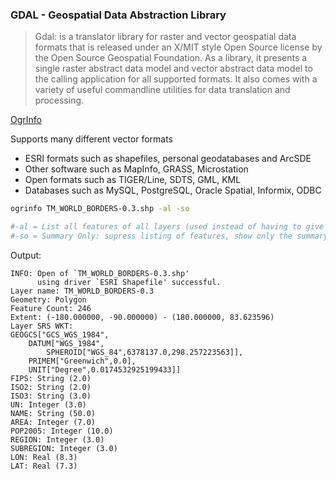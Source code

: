 ### GDAL - Geospatial Data Abstraction Library

> Gdal: is a translator library for raster and vector geospatial data formats that is released under an X/MIT style Open Source license by the Open Source Geospatial Foundation. As a library, it presents a single raster abstract data model and vector abstract data model to the calling application for all supported formats. It also comes with a variety of useful commandline utilities for data translation and processing. 

[OgrInfo](http://www.gdal.org/ogrinfo.html)

Supports many different vector formats
- ESRI formats such as shapefiles, personal geodatabases and ArcSDE
- Other software such as MapInfo, GRASS, Microstation
- Open formats such as TIGER/Line, SDTS, GML, KML
- Databases such as MySQL, PostgreSQL, Oracle Spatial, Informix, ODBC

```bash
ogrinfo TM_WORLD_BORDERS-0.3.shp -al -so 

#-al = List all features of all layers (used instead of having to give layer names as arguments).
#-so = Summary Only: supress listing of features, show only the summary information like projection, schema, feature count and extents.
```

Output:

```
INFO: Open of `TM_WORLD_BORDERS-0.3.shp'
      using driver `ESRI Shapefile' successful.
Layer name: TM_WORLD_BORDERS-0.3
Geometry: Polygon
Feature Count: 246
Extent: (-180.000000, -90.000000) - (180.000000, 83.623596)
Layer SRS WKT:
GEOGCS["GCS_WGS_1984",
    DATUM["WGS_1984",
        SPHEROID["WGS_84",6378137.0,298.257223563]],
    PRIMEM["Greenwich",0.0],
    UNIT["Degree",0.0174532925199433]]
FIPS: String (2.0)
ISO2: String (2.0)
ISO3: String (3.0)
UN: Integer (3.0)
NAME: String (50.0)
AREA: Integer (7.0)
POP2005: Integer (10.0)
REGION: Integer (3.0)
SUBREGION: Integer (3.0)
LON: Real (8.3)
LAT: Real (7.3)
```

